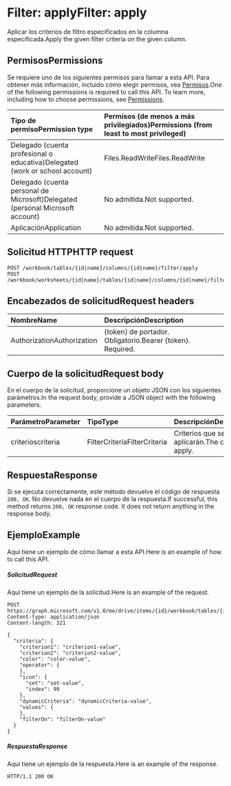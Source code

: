 # <a name="filter-apply"></a><span data-ttu-id="1b433-101">Filter: apply</span><span class="sxs-lookup"><span data-stu-id="1b433-101">Filter: apply</span></span>

<span data-ttu-id="1b433-102">Aplicar los criterios de filtro especificados en la columna especificada.</span><span class="sxs-lookup"><span data-stu-id="1b433-102">Apply the given filter criteria on the given column.</span></span>
## <a name="permissions"></a><span data-ttu-id="1b433-103">Permisos</span><span class="sxs-lookup"><span data-stu-id="1b433-103">Permissions</span></span>
<span data-ttu-id="1b433-p101">Se requiere uno de los siguientes permisos para llamar a esta API. Para obtener más información, incluido cómo elegir permisos, vea [Permisos](../../../concepts/permissions_reference.md).</span><span class="sxs-lookup"><span data-stu-id="1b433-p101">One of the following permissions is required to call this API. To learn more, including how to choose permissions, see [Permissions](../../../concepts/permissions_reference.md).</span></span>

|<span data-ttu-id="1b433-106">Tipo de permiso</span><span class="sxs-lookup"><span data-stu-id="1b433-106">Permission type</span></span>      | <span data-ttu-id="1b433-107">Permisos (de menos a más privilegiados)</span><span class="sxs-lookup"><span data-stu-id="1b433-107">Permissions (from least to most privileged)</span></span>              |
|:--------------------|:---------------------------------------------------------|
|<span data-ttu-id="1b433-108">Delegado (cuenta profesional o educativa)</span><span class="sxs-lookup"><span data-stu-id="1b433-108">Delegated (work or school account)</span></span> | <span data-ttu-id="1b433-109">Files.ReadWrite</span><span class="sxs-lookup"><span data-stu-id="1b433-109">Files.ReadWrite</span></span>    |
|<span data-ttu-id="1b433-110">Delegado (cuenta personal de Microsoft)</span><span class="sxs-lookup"><span data-stu-id="1b433-110">Delegated (personal Microsoft account)</span></span> | <span data-ttu-id="1b433-111">No admitida.</span><span class="sxs-lookup"><span data-stu-id="1b433-111">Not supported.</span></span>    |
|<span data-ttu-id="1b433-112">Aplicación</span><span class="sxs-lookup"><span data-stu-id="1b433-112">Application</span></span> | <span data-ttu-id="1b433-113">No admitida.</span><span class="sxs-lookup"><span data-stu-id="1b433-113">Not supported.</span></span> |

## <a name="http-request"></a><span data-ttu-id="1b433-114">Solicitud HTTP</span><span class="sxs-lookup"><span data-stu-id="1b433-114">HTTP request</span></span>
<!-- { "blockType": "ignored" } -->
```http
POST /workbook/tables/{id|name}/columns/{id|name}/filter/apply
POST /workbook/worksheets/{id|name}/tables/{id|name}/columns/{id|name}/filter/apply

```
## <a name="request-headers"></a><span data-ttu-id="1b433-115">Encabezados de solicitud</span><span class="sxs-lookup"><span data-stu-id="1b433-115">Request headers</span></span>
| <span data-ttu-id="1b433-116">Nombre</span><span class="sxs-lookup"><span data-stu-id="1b433-116">Name</span></span>       | <span data-ttu-id="1b433-117">Descripción</span><span class="sxs-lookup"><span data-stu-id="1b433-117">Description</span></span>|
|:---------------|:----------|
| <span data-ttu-id="1b433-118">Authorization</span><span class="sxs-lookup"><span data-stu-id="1b433-118">Authorization</span></span>  | <span data-ttu-id="1b433-p102">{token} de portador. Obligatorio.</span><span class="sxs-lookup"><span data-stu-id="1b433-p102">Bearer {token}. Required.</span></span> |

## <a name="request-body"></a><span data-ttu-id="1b433-121">Cuerpo de la solicitud</span><span class="sxs-lookup"><span data-stu-id="1b433-121">Request body</span></span>
<span data-ttu-id="1b433-122">En el cuerpo de la solicitud, proporcione un objeto JSON con los siguientes parámetros.</span><span class="sxs-lookup"><span data-stu-id="1b433-122">In the request body, provide a JSON object with the following parameters.</span></span>

| <span data-ttu-id="1b433-123">Parámetro</span><span class="sxs-lookup"><span data-stu-id="1b433-123">Parameter</span></span>    | <span data-ttu-id="1b433-124">Tipo</span><span class="sxs-lookup"><span data-stu-id="1b433-124">Type</span></span>   |<span data-ttu-id="1b433-125">Descripción</span><span class="sxs-lookup"><span data-stu-id="1b433-125">Description</span></span>|
|:---------------|:--------|:----------|
|<span data-ttu-id="1b433-126">criterios</span><span class="sxs-lookup"><span data-stu-id="1b433-126">criteria</span></span>|<span data-ttu-id="1b433-127">FilterCriteria</span><span class="sxs-lookup"><span data-stu-id="1b433-127">FilterCriteria</span></span>|<span data-ttu-id="1b433-128">Criterios que se aplicarán.</span><span class="sxs-lookup"><span data-stu-id="1b433-128">The criteria to apply.</span></span>|

## <a name="response"></a><span data-ttu-id="1b433-129">Respuesta</span><span class="sxs-lookup"><span data-stu-id="1b433-129">Response</span></span>

<span data-ttu-id="1b433-p103">Si se ejecuta correctamente, este método devuelve el código de respuesta `200, OK`. No devuelve nada en el cuerpo de la respuesta.</span><span class="sxs-lookup"><span data-stu-id="1b433-p103">If successful, this method returns `200, OK` response code. It does not return anything in the response body.</span></span>

## <a name="example"></a><span data-ttu-id="1b433-132">Ejemplo</span><span class="sxs-lookup"><span data-stu-id="1b433-132">Example</span></span>
<span data-ttu-id="1b433-133">Aquí tiene un ejemplo de cómo llamar a esta API.</span><span class="sxs-lookup"><span data-stu-id="1b433-133">Here is an example of how to call this API.</span></span>
##### <a name="request"></a><span data-ttu-id="1b433-134">Solicitud</span><span class="sxs-lookup"><span data-stu-id="1b433-134">Request</span></span>
<span data-ttu-id="1b433-135">Aquí tiene un ejemplo de la solicitud.</span><span class="sxs-lookup"><span data-stu-id="1b433-135">Here is an example of the request.</span></span>
<!-- {
  "blockType": "request",
  "name": "filter_apply"
}-->
```http
POST https://graph.microsoft.com/v1.0/me/drive/items/{id}/workbook/tables/{id|name}/columns/{id|name}/filter/apply
Content-type: application/json
Content-length: 321

{
  "criteria": {
    "criterion1": "criterion1-value",
    "criterion2": "criterion2-value",
    "color": "color-value",
    "operator": {
    },
    "icon": {
      "set": "set-value",
      "index": 99
    },
    "dynamicCriteria": "dynamicCriteria-value",
    "values": {
    },
    "filterOn": "filterOn-value"
  }
}
```

##### <a name="response"></a><span data-ttu-id="1b433-136">Respuesta</span><span class="sxs-lookup"><span data-stu-id="1b433-136">Response</span></span>
<span data-ttu-id="1b433-137">Aquí tiene un ejemplo de la respuesta.</span><span class="sxs-lookup"><span data-stu-id="1b433-137">Here is an example of the response.</span></span> 
<!-- {
  "blockType": "response",
  "truncated": true,
  "@odata.type": "microsoft.graph.none"
} -->
```http
HTTP/1.1 200 OK
```

<!-- uuid: 8fcb5dbc-d5aa-4681-8e31-b001d5168d79
2015-10-25 14:57:30 UTC -->
<!-- {
  "type": "#page.annotation",
  "description": "Filter: apply",
  "keywords": "",
  "section": "documentation",
  "tocPath": ""
}-->